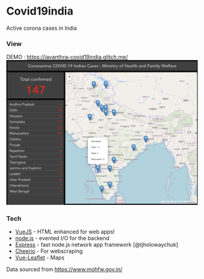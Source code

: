 # Covid19india
Active corona cases in India

### View

DEMO : https://jayanthra-covid19india.glitch.me/
![alt text](https://raw.githubusercontent.com/jayanthra/covid19india/master/screenshot.png)

### Tech

* [VueJS] - HTML enhanced for web apps!
* [node.js] - evented I/O for the backend
* [Express] - fast node.js network app framework [@tjholowaychuk]
* [Cheerio] - For webscraping
* [Vue-Leaflet] - Maps

Data sourced from https://www.mohfw.gov.in/

[//]: # ()


   [VueJS]: <https://github.com/joemccann/dillinger>
   [Cheerio]: <https://github.com/joemccann/dillinger.git>
   [node.js]: <http://nodejs.org>
   [express]: <http://expressjs.com>
   [Vue-Leaflet]: <https://vue2-leaflet.netlify.com/>
